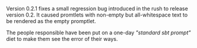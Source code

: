 Version 0.2.1 fixes a small regression bug introduced in the rush to release version 0.2. It caused promtlets with non-empty but all-whitespace text to be rendered as the empty promptlet.

The people responsible have been put on a one-day *"standard sbt prompt"* diet to make them see the error of their ways.
